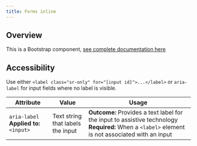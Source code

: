```yaml
---
title: Forms inline
---
```

## Overview

This is a Bootstrap component, [see complete documentation
here](http://v4-alpha.getbootstrap.com/components/forms/#inline-forms)

## Accessibility

Use either `<label class="sr-only" for="[input id]">...</label>` or `aria-label` for input fields where no label is visible.

| Attribute | Value | Usage |
| -- | -- | -- |
| `aria-label` **Applied to:** `<input>` | Text string that labels the input |  **Outcome:** Provides a text label for the input to assistive technology   **Required:** When a `<label>` element is not associated with an input  |
